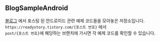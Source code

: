 ## BlogSampleAndroid

[블로그](https://readystory.tistory.com/) 에서 포스팅 된 안드로이드 관련 예제 코드들을 모아놓은 저장소입니다.
<br>
`https://readystory.tistory.com/{포스트 번호}` 에서  
`post/{포스트 번호}`에 해당하는 브랜치에 가시면 각 예제 코드를 확인할 수 있습니다.
